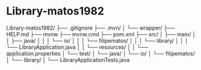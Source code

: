 # Library-matos1982
Library-matos1982/
├── .gitignore
├── .mvn/
│   └── wrapper/
├── HELP.md
├── mvnw
├── mvnw.cmd
├── pom.xml
├── src/
│   ├── main/
│   │   ├── java/
│   │   │   └── io/
│   │   │       └── filipematos/
│   │   │           └── library/
│   │   │               └── LibraryApplication.java
│   │   └── resources/
│   │       └── application.properties
│   └── test/
│       └── java/
│           └── io/
│               └── filipematos/
│                   └── library/
│                       └── LibraryApplicationTests.java
